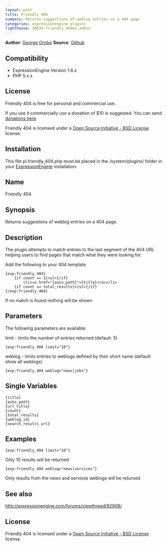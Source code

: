 ```yaml
---
layout: post
title: Friendly 404
summary: Returns suggestions of weblog entries on a 404 page
categories: expressionengine plugins
lighthouse: 30634-friendly_404ee_addon
---
```


**Author**: [George Ornbo][]
**Source**: [Github][]

## Compatibility

* ExpressionEngine Version 1.6.x
* PHP 5.x.x

## License

Friendly 404  is free for personal and commercial use. 

If you use it commercially use a donation of $10 is suggested. You can send [donations here](http://pledgie.org/campaigns/2898). 

Friendly 404 is licensed under a [Open Source Initiative - BSD License][] license.

## Installation

This file pi.friendly_404.php must be placed in the /system/plugins/ folder in your [ExpressionEngine][] installation.

## Name

Friendly 404

## Synopsis

Returns suggestions of weblog entries on a 404 page.

## Description

The plugin attempts to match entries to the last segment of the 404 URL helping users to find pages that match what they were looking for.

Add the following to your 404 template

	{exp:friendly_404}
		{if count == 1}<ul>{/if}
			<li><a href="{auto_path}">{title}</a></li>
		{if count == total_results}</ul>{/if}
	{/exp:friendly_404}

If no match is found nothing will be shown

## Parameters

The following parameters are available:

limit - limits the number of entries returned (default: 5)

	{exp:friendly_404 limit="10"} 
	
weblog - limits entries to weblogs defined by their short name (default: show all weblogs)

	{exp:friendly_404 weblog="news|jobs"} 
	
## Single Variables

	{title}
	{auto_path}
	{url_title}
	{count}
	{total_results}
	{weblog_id}
	{search_results_url}
	
## Examples

	{exp:friendly_404 limit="10"}
	
Only 10 results will be returned

	{exp:friendly_404 weblog="news|services"}
	
Only results from the news and services weblogs will be returned	
	
## See also

http://expressionengine.com/forums/viewthread/92908/
	
## License

Friendly 404 is licensed under a [Open Source Initiative - BSD License][] license.

[George Ornbo]: http://shapeshed.com/
[Github]: http://github.com/shapeshed/friendly_404.ee_addon/
[ExpressionEngine]:http://www.expressionengine.com/index.php?affiliate=shapeshed
[Open Source Initiative - BSD License]: http://opensource.org/licenses/bsd-license.php